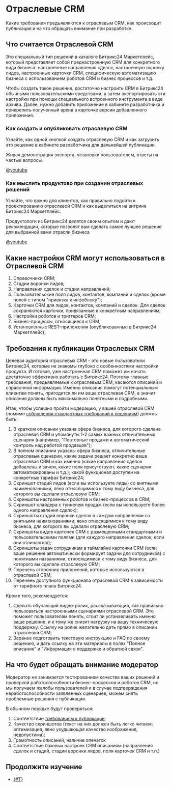 # Отраслевые CRM

Какие требования предъявляются к отраслевым CRM, как происходит публикация и на что обращать внимание при разработке.

## Что считается Отраслевой CRM

Это специальный тип решений в каталоге Битрикс24 Маркетплейс, который представляет собой преднастроенную CRM для конкретного вида бизнеса: настроенные направления сделок, настроенную воронку лидов, настроенные карточки CRM, специфическую автоматизацию бизнеса с использованием роботов CRM и бизнес процессов и т.д.

Чтобы создать такое решение, достаточно настроить CRM в Битрикс24 обычными пользовательскими средствами, а затем экспортировать эти настройки при помощи специального встроенного инструмента в виде архива. Далее, нужно добавить приложение в кабинете разработчика и прикрепить полученный архив в карточке версии добавленного приложения. 

### Как создать и опубликовать отраслевую CRM

Узнайте, как одной кнопкой создать отраслевую CRM и как загрузить это решение в кабинете разработчика для дальнейшей публикации.

Живая демонстрация экспорта, установки пользователем, ответы на частые вопросы.

@[youtube](https://www.youtube.com/watch?v=50jUqm45jek)

### Как мыслить продуктово при создании отраслевых решений

Узнайте, что важно для клиентов, как правильно подойти к проектированию отраслевой CRM и как выделиться на витрине Битрикс24 Маркетплейс.

Продуктологи из Битрикс24 делятся своим опытом и дают рекомендации, которые позволят вам сделать самое лучшее решение для выбранной вами отрасли бизнеса

@[youtube](https://www.youtube.com/watch?v=UYw6oHw-QGw)

## Какие настройки CRM могут использоваться в Отраслевой CRM

1. Справочники CRM;
2. Стадии воронки лидов;
3. Направления сделок и стадии направлений; 
4. Пользовательские поля лидов, контактов, компаний и сделок (кроме полей с типом "привязка к инфоблоку");
5. Карточки CRM для лидов, контактов, компаний и сделок. Для сделок сохраняются карточки, привязанные к конкретным направлениям; 
6. Настройки роботов и триггеров CRM;
7. Бизнес-процессы, относящиеся к CRM;
8. Установленные REST-приложения (опубликованные в Битрикс24 Маркетплейс);

## Требования к публикации Отраслевых CRM

Целевая аудитория отраслевых CRM - это новые пользователи Битрикс24, которые не знакомы глубоко с особенностями настройки продукта. И готовая, уже настроенная CRM поможет им начать достаточно эффективно работать с Битрикс24. Поэтому главные требования, предъявляемые к отраслевым CRM, касаются описаний и справочной информации. Именно описания помогут потенциальным клиентам понять, пригодится ли им ваша отраслевая CRM, а значит описания должны быть максимально понятными и подробными.  

Итак, чтобы успешно пройти модерацию, у вашей отраслевой CRM (помимо [соблюдения стандартных требований к решениям](./common-requirements.md)) должны быть:

1. В кратком описании указана сфера бизнеса, для которого сделана отраслевая CRM и упомянуты 1-2 самых важных отличительных сценария (например, "Повторные продажи и автоматический контроль над работой продавцов");
2. В полном описании указаны сфера бизнеса, отличительные отраслевые сценарии, какие задачи решает конкретно ваша отраслевая CRM и как именно (какие направления сделок добавлены и зачем, какие поля присутствуют, какие сценарии автоматизированы и т.д.); какой функционал доступен на конкретных тарифах Битрикс24;
3. Скриншот стадий лидов (если вы используете лиды) со внятными наименованиями, явно относящимися к тому виду бизнеса, для которого вы сделали отраслевую CRM;
4. Скриншоты настроенных роботов и бизнес-процессов в CRM;
5. Скриншот слайдера с туннелем продаж (если вы используете более одного направления сделок);
6. Скриншоты стадий воронки сделок в каждом направлении со внятными наименованиями, явно относящимися к тому виду бизнеса, для которого вы сделали отраслевую CRM;
7. Скриншоты видов карточек CRM с размещенными стандартными и пользовательскими полями (для каждого направления сделок, если они отличаются);
8. Скриншоты задач сотрудникам в таймлайне карточки CRM (если ваше решение автоматически формирует задачи для сотрудников) с понятными названиями, относящимися к тому виду бизнеса, для которого вы сделали отраслевую CRM;
9. Перечень сторонних приложений, которые используются в отраслевой CRM;
10. Перечень доступного функционала отраслевой CRM в зависимости от тарифного плана Битрикс24.

Кроме того, рекомендуется:

1. Сделать обучающий видео-ролик, рассказывающий, как правильно пользоваться настроенными сценариями отраслевой CRM. Это поможет пользователям понять, стоит ли устанавливать именно ваше решение, и к тому же снизит нагрузку на вашу техническую поддержку. Ссылку на ролик желательно дать прямо в описании отраслевой CRM;
2. Заранее подготовить текстовую инструкцию и FAQ по своему решению, и дать ссылку на эти материалы в полях "Полное описание" и "Информация о поддержке и обратной связи".

## На что будет обращать внимание модератор

Модератор не занимается тестированием качества ваших решений и проверкой работоспособности бизнес-процессов и роботов CRM, но мы получаем жалобы пользователей и в случае подтверждения неработоспособности заявленных сценариев, можем снять проблемные решения с публикации.

В обычном порядке будут проверяться:

1. Соответствие [требованиям к публикации](./publication-requirements.md);
2. Качество скриншотов (текст на них должен быть легко читаем; оптимизация, явно ухудшающая качество изображения, недопустима);
3. Грамотность описаний, наличие опечаток
4. Соответствие базовых настроек CRM описаниям (направления сделок и стадий, стадии воронки лидов, поля карточек CRM и т.п.)

## Продолжите изучение

- [{#T}](common-requirements.md)